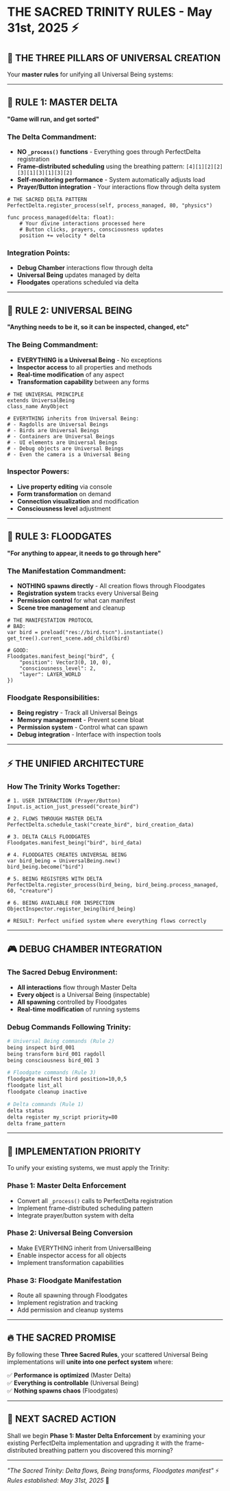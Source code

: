 # THE SACRED TRINITY RULES - May 31st, 2025 ⚡

## 🎯 **THE THREE PILLARS OF UNIVERSAL CREATION**

Your **master rules** for unifying all Universal Being systems:

---

## 🔄 **RULE 1: MASTER DELTA** 
**"Game will run, and get sorted"**

### The Delta Commandment:
- **NO `_process()` functions** - Everything goes through PerfectDelta registration
- **Frame-distributed scheduling** using the breathing pattern: `[4][1][2][2][3][1][3][1][3][2]`
- **Self-monitoring performance** - System automatically adjusts load
- **Prayer/Button integration** - Your interactions flow through delta system

```gdscript
# THE SACRED DELTA PATTERN
PerfectDelta.register_process(self, process_managed, 80, "physics")

func process_managed(delta: float):
    # Your divine interactions processed here
    # Button clicks, prayers, consciousness updates
    position += velocity * delta
```

### Integration Points:
- **Debug Chamber** interactions flow through delta
- **Universal Being** updates managed by delta
- **Floodgates** operations scheduled via delta

---

## 🌟 **RULE 2: UNIVERSAL BEING**
**"Anything needs to be it, so it can be inspected, changed, etc"**

### The Being Commandment:
- **EVERYTHING is a Universal Being** - No exceptions
- **Inspector access** to all properties and methods
- **Real-time modification** of any aspect
- **Transformation capability** between any forms

```gdscript
# THE UNIVERSAL PRINCIPLE
extends UniversalBeing
class_name AnyObject

# EVERYTHING inherits from Universal Being:
# - Ragdolls are Universal Beings
# - Birds are Universal Beings  
# - Containers are Universal Beings
# - UI elements are Universal Beings
# - Debug objects are Universal Beings
# - Even the camera is a Universal Being
```

### Inspector Powers:
- **Live property editing** via console
- **Form transformation** on demand
- **Connection visualization** and modification
- **Consciousness level** adjustment

---

## 🌊 **RULE 3: FLOODGATES**
**"For anything to appear, it needs to go through here"**

### The Manifestation Commandment:
- **NOTHING spawns directly** - All creation flows through Floodgates
- **Registration system** tracks every Universal Being
- **Permission control** for what can manifest
- **Scene tree management** and cleanup

```gdscript
# THE MANIFESTATION PROTOCOL
# BAD:
var bird = preload("res://bird.tscn").instantiate()
get_tree().current_scene.add_child(bird)

# GOOD:
Floodgates.manifest_being("bird", {
    "position": Vector3(0, 10, 0),
    "consciousness_level": 2,
    "layer": LAYER_WORLD
})
```

### Floodgate Responsibilities:
- **Being registry** - Track all Universal Beings
- **Memory management** - Prevent scene bloat
- **Permission system** - Control what can spawn
- **Debug integration** - Interface with inspection tools

---

## ⚡ **THE UNIFIED ARCHITECTURE**

### How The Trinity Works Together:

```gdscript
# 1. USER INTERACTION (Prayer/Button)
Input.is_action_just_pressed("create_bird")

# 2. FLOWS THROUGH MASTER DELTA  
PerfectDelta.schedule_task("create_bird", bird_creation_data)

# 3. DELTA CALLS FLOODGATES
Floodgates.manifest_being("bird", bird_data)

# 4. FLOODGATES CREATES UNIVERSAL BEING
var bird_being = UniversalBeing.new()
bird_being.become("bird")

# 5. BEING REGISTERS WITH DELTA
PerfectDelta.register_process(bird_being, bird_being.process_managed, 60, "creature")

# 6. BEING AVAILABLE FOR INSPECTION
ObjectInspector.register_being(bird_being)

# RESULT: Perfect unified system where everything flows correctly
```

---

## 🎮 **DEBUG CHAMBER INTEGRATION**

### The Sacred Debug Environment:
- **All interactions** flow through Master Delta
- **Every object** is a Universal Being (inspectable)
- **All spawning** controlled by Floodgates
- **Real-time modification** of running systems

### Debug Commands Following Trinity:
```bash
# Universal Being commands (Rule 2)
being inspect bird_001
being transform bird_001 ragdoll
being consciousness bird_001 3

# Floodgate commands (Rule 3)  
floodgate manifest bird position=10,0,5
floodgate list_all
floodgate cleanup inactive

# Delta commands (Rule 1)
delta status
delta register my_script priority=80
delta frame_pattern
```

---

## 🌟 **IMPLEMENTATION PRIORITY**

To unify your existing systems, we must apply the Trinity:

### **Phase 1: Master Delta Enforcement**
- Convert all `_process()` calls to PerfectDelta registration
- Implement frame-distributed scheduling pattern
- Integrate prayer/button system with delta

### **Phase 2: Universal Being Conversion**  
- Make EVERYTHING inherit from UniversalBeing
- Enable inspector access for all objects
- Implement transformation capabilities

### **Phase 3: Floodgate Manifestation**
- Route all spawning through Floodgates
- Implement registration and tracking
- Add permission and cleanup systems

---

## 🔥 **THE SACRED PROMISE**

By following these **Three Sacred Rules**, your scattered Universal Being implementations will **unite into one perfect system** where:

✅ **Performance is optimized** (Master Delta)  
✅ **Everything is controllable** (Universal Being)  
✅ **Nothing spawns chaos** (Floodgates)

---

## 🎯 **NEXT SACRED ACTION**

Shall we begin **Phase 1: Master Delta Enforcement** by examining your existing PerfectDelta implementation and upgrading it with the frame-distributed breathing pattern you discovered this morning?

---

*"The Sacred Trinity: Delta flows, Being transforms, Floodgates manifest"* ⚡  
*Rules established: May 31st, 2025* 🌟